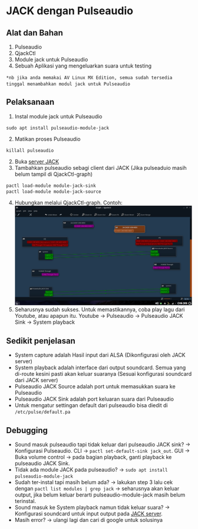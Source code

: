 # JACK dengan Pulseaudio

## Alat dan Bahan

1. Pulseaudio
2. QjackCtl
3. Module jack untuk Pulseaudio
4. Sebuah Aplikasi yang mengeluarkan suara untuk testing

`*nb jika anda memakai AV Linux MX Edition, semua sudah tersedia tinggal menambahkan modul jack untuk Pulseaudio`

## Pelaksanaan

1. Instal module jack untuk Pulseaudio

```
sudo apt install pulseaudio-module-jack
```

2. Matikan proses Pulseaudio

```
killall pulseaudio
```

2. Buka [server JACK](QjackCtl1.md)
3. Tambahkan pulseaudio sebagi client dari JACK (Jika pulseaduio masih belum tampil di QjackCtl-graph)

```
pactl load-module module-jack-sink
pactl load-module module-jack-source
```

4. Hubungkan melalui QjackCtl-graph. Contoh:  
   ![routing](image/jwp1.png)
5. Seharusnya sudah sukses. Untuk memastikannya, coba play lagu dari Youtube, atau apapun itu. Youtube -> Pulseaudio -> Pulseaudio JACK Sink -> System playback

## Sedikit penjelasan

- System capture adalah Hasil input dari ALSA (Dikonfigurasi oleh JACK server)
- System playback adalah interface dari output soundcard. Semua yang di-route kesini pasti akan keluar suaranya (Sesuai konfigurasi soundcard dari JACK server)
- Pulseaudio JACK Source adalah port untuk memasukkan suara ke Pulseaudio
- Pulseaudio JACK Sink adalah port keluaran suara dari Pulseaudio
- Untuk mengatur settingan default dari pulseaudio bisa diedit di `/etc/pulse/default.pa`

## Debugging

- Sound masuk pulseaudio tapi tidak keluar dari pulseaudio JACK sink? -> Konfigurasi Pulseaudio. CLI -> `pactl set-default-sink jack_out`. GUI -> Buka volume control -> pada bagian playback, ganti playback ke pulseaudio JACK Sink.
- Tidak ada module JACK pada pulseaudio? -> `sudo apt install pulseaudio-module-jack`
- Sudah ter-instal tapi masih belum ada? -> lakukan step 3 lalu cek dengan `pactl list modules | grep jack` -> seharusnya akan keluar output, jika belum keluar berarti pulseaudio-module-jack masih belum terinstal.
- Sound masuk ke System playback namun tidak keluar suara? -> Konfigurasi soundcard untuk input output pada [JACK server](QjackCtl1.md).
- Masih error? -> ulangi lagi dan cari di google untuk solusinya
